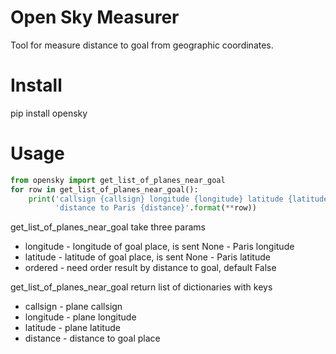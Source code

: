 Open Sky Measurer
========
Tool for measure distance to goal from geographic coordinates.

Install
========
pip install opensky

Usage
========

```python
from opensky import get_list_of_planes_near_goal
for row in get_list_of_planes_near_goal():
    print('callsign {callsign} longitude {longitude} latitude {latitude} '
          'distance to Paris {distance}'.format(**row))
```

get_list_of_planes_near_goal take three params

* longitude - longitude of goal place, is sent None - Paris longitude
* latitude  - latitude of goal place, is sent None - Paris latitude
* ordered   - need order result by distance to goal, default False


get_list_of_planes_near_goal return list of dictionaries with keys

* callsign  - plane callsign
* longitude - plane longitude
* latitude  - plane latitude
* distance  - distance to goal place
